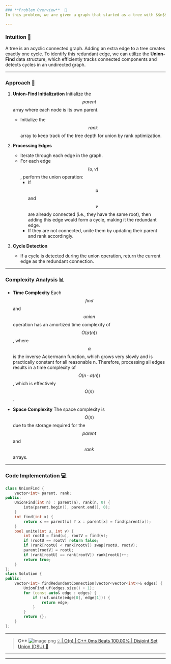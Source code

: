 ```yaml
---
### **Problem Overview**  🎯
In this problem, we are given a graph that started as a tree with $$n$$ nodes labeled from $$1$$ to $$n$$, with one additional edge added. The task is to find and return the redundant edge that, when removed, will restore the graph to a tree structure.

---
```


### **Intuition** 🧩

A tree is an acyclic connected graph. Adding an extra edge to a tree creates exactly one cycle. To identify this redundant edge, we can utilize the **Union-Find** data structure, which efficiently tracks connected components and detects cycles in an undirected graph.

---

### **Approach** 🎯


1. **Union-Find Initialization**
    Initialize the $$parent$$ array where each node is its own parent.
   - Initialize the $$rank$$ array to keep track of the tree depth for union by rank optimization.

2. **Processing Edges**
   - Iterate through each edge in the graph.
   - For each edge $$(u, v)$$, perform the union operation:
     - If $$u$$ and $$v$$ are already connected (i.e., they have the same root), then adding this edge would form a cycle, making it the redundant edge.
     - If they are not connected, unite them by updating their parent and rank accordingly.

3. **Cycle Detection**
   - If a cycle is detected during the union operation, return the current edge as the redundant connection.

---

### **Complexity Analysis** 📊

- **Time Complexity** Each $$find$$ and $$union$$ operation has an amortized time complexity of $$O(\alpha(n))$$, where $$\alpha$$ is the inverse Ackermann function, which grows very slowly and is practically constant for all reasonable n. Therefore, processing all edges results in a time complexity of $$O(n \cdot \alpha(n))$$, which is effectively $$O(n)$$.

- **Space Complexity** The space complexity is $$O(n)$$ due to the storage required for the $$parent$$ and $$rank$$ arrays.

---

### **Code Implementation** 💻

```cpp []
class UnionFind {
    vector<int> parent, rank;
public:
    UnionFind(int n) : parent(n), rank(n, 0) {
        iota(parent.begin(), parent.end(), 0);
    }
    int find(int x) {
        return x == parent[x] ? x : parent[x] = find(parent[x]);
    }
    bool unite(int u, int v) {
        int rootU = find(u), rootV = find(v);
        if (rootU == rootV) return false;
        if (rank[rootU] < rank[rootV]) swap(rootU, rootV);
        parent[rootV] = rootU;
        if (rank[rootU] == rank[rootV]) rank[rootU]++;
        return true;
    }
};
class Solution {
public:
    vector<int> findRedundantConnection(vector<vector<int>>& edges) {
        UnionFind uf(edges.size() + 1);
        for (const auto& edge : edges) {
            if (!uf.unite(edge[0], edge[1])) {
                return edge;
            }
        }
        return {};
    }
};
```

---

> **C++**
> ![image.png](https://assets.leetcode.com/users/images/a3d10f58-df43-4fa4-ab8a-5f41fba58354_1738114294.6895206.png)
[💡 | O(n) | C++ 0ms Beats 100.00% | Disjoint Set Union (DSU)  🧠](https://leetcode.com/problems/redundant-connection/solutions/6342024/o-n-c-0ms-beats-100-00-disjoint-set-union-dsu)

---
--- 
